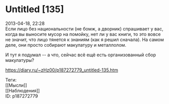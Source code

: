 Untitled [135]
===============

   
 2013-04-18, 22:28   
  Если лицо без национальности (не бомж, а дворник) спрашивает у вас, когда вы выносите мусор на помойку, нет ли у вас книги, то это вовсе не значит, что лицо тянется к знаниям (как я решил сначала). На самом деле, они просто собирают макулатуру и металлолом.   
   
 И тут я подумал -- а что, сейчас всё ещё есть организованный сбор макулатуры?   
    
 <https://diary.ru/~zHz00/p187272779_untitled-135.htm>   
   
 Теги:   
 [[Мысли]]   
 [[Наблюдения]]   
 ID: p187272779